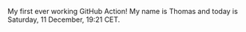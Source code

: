 My first ever working GitHub Action!
My name is Thomas and today is Saturday, 11 December, 19:21 CET. 
